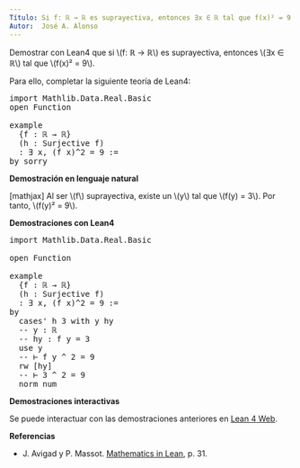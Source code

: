 ```yaml
---
Título: Si f: ℝ → ℝ es suprayectiva, entonces ∃x ∈ ℝ tal que f(x)² = 9
Autor:  José A. Alonso
---
```


Demostrar con Lean4 que si \\(f: ℝ → ℝ\\) es suprayectiva, entonces \\(∃x ∈ ℝ\\) tal que \\(f(x)² = 9\\).

Para ello, completar la siguiente teoría de Lean4:

<pre lang="lean">
import Mathlib.Data.Real.Basic
open Function

example
  {f : ℝ → ℝ}
  (h : Surjective f)
  : ∃ x, (f x)^2 = 9 :=
by sorry
</pre>
<!--more-->

<b>Demostración en lenguaje natural</b>

[mathjax]
Al ser \\(f\\) suprayectiva, existe un \\(y\\) tal que \\(f(y) = 3\\). Por tanto, \\(f(y)² = 9\\).

<b>Demostraciones con Lean4</b>

<pre lang="lean">
import Mathlib.Data.Real.Basic

open Function

example
  {f : ℝ → ℝ}
  (h : Surjective f)
  : ∃ x, (f x)^2 = 9 :=
by
  cases' h 3 with y hy
  -- y : ℝ
  -- hy : f y = 3
  use y
  -- ⊢ f y ^ 2 = 9
  rw [hy]
  -- ⊢ 3 ^ 2 = 9
  norm_num
</pre>

<b>Demostraciones interactivas</b>

Se puede interactuar con las demostraciones anteriores en <a href="https://live.lean-lang.org/#url=https://raw.githubusercontent.com/jaalonso/Calculemus2/main/src/Propiedad_de_suprayectivas.lean" rel="noopener noreferrer" target="_blank">Lean 4 Web</a>.

<b>Referencias</b>

<ul>
<li> J. Avigad y P. Massot. <a href="https://bit.ly/3U4UjBk">Mathematics in Lean</a>, p. 31.</li>
</ul>
